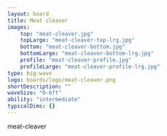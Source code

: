 ```yaml
---
layout: board
title: Meat cleaver
images:
    top: "meat-cleaver.jpg"
    topLarge: "meat-cleaver-top-lrg.jpg"
    bottom: "meat-cleaver-bottom.jpg"
    bottomLarge: "meat-cleaver-bottom-lrg.jpg"
    profile: "meat-cleaver-profile.jpg"
    profileLarge: "meat-cleaver-profile-lrg.jpg"
type: big-wave
logo: boards/logo/meat-cleaver.png
shortDescription: ""
waveSize: "0-6ft"
ability: "intermediate"
typicalDims: {}
---
```

meat-cleaver 
